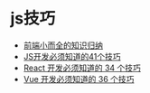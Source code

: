 # js技巧

- [前端小而全的知识归纳](https://segmentfault.com/blog/lanzhsh?page=1)
- [JS开发必须知道的41个技巧](https://segmentfault.com/a/1190000023312663)
- [React 开发必须知道的 34 个技巧](https://segmentfault.com/a/1190000020984842)
- [Vue 开发必须知道的 36 个技巧](https://segmentfault.com/a/1190000020620972)


